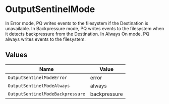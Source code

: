 # OutputSentinelMode

In Error mode, PQ writes events to the filesystem if the Destination is unavailable. In Backpressure mode, PQ writes events to the filesystem when it detects backpressure from the Destination. In Always On mode, PQ always writes events to the filesystem.


## Values

| Name                             | Value                            |
| -------------------------------- | -------------------------------- |
| `OutputSentinelModeError`        | error                            |
| `OutputSentinelModeAlways`       | always                           |
| `OutputSentinelModeBackpressure` | backpressure                     |